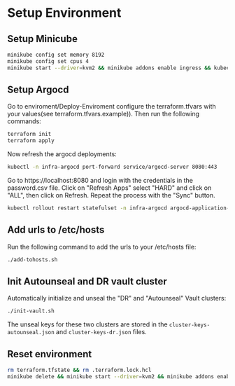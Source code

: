 Setup Environment
===
## Setup Minicube

``` bash
minikube config set memory 8192
minikube config set cpus 4
minikube start --driver=kvm2 && minikube addons enable ingress && kubectl patch deployment -n ingress-nginx ingress-nginx-controller --type='json' -p='[{"op": "add", "path": "/spec/template/spec/containers/0/args/-", "value":"--enable-ssl-passthrough"}]' 
```

## Setup Argocd
Go to enviroment/Deploy-Enviroment configure the terraform.tfvars with your values(see terraform.tfvars.example)).
Then run the following commands:
``` bash
terraform init
terraform apply
```


Now refresh the argocd deployments:
``` bash
kubectl -n infra-argocd port-forward service/argocd-server 8080:443
```
Go to https://localhost:8080 and login with the credentials in the password.csv file.
Click on "Refresh Apps" select "HARD" and click on "ALL", then click on Refresh.
Repeat the process with the "Sync" button.

``` bash
kubectl rollout restart statefulset -n infra-argocd argocd-application-controller
```

## Add urls to /etc/hosts
Run the following command to add the urls to your /etc/hosts file:
``` bash
./add-tohosts.sh
```

## Init Autounseal and DR vault cluster
Automatically initialize and unseal the "DR" and "Autounseal" Vault clusters:
``` bash
./init-vault.sh
```

The unseal keys for these two clusters are stored in the
`cluster-keys-autounseal.json` and `cluster-keys-dr.json` files.

## Reset environment
``` bash
rm terraform.tfstate && rm .terraform.lock.hcl
minikube delete && minikube start --driver=kvm2 && minikube addons enable ingress && kubectl patch deployment -n ingress-nginx ingress-nginx-controller --type='json' -p='[{"op": "add", "path": "/spec/template/spec/containers/0/args/-", "value":"--enable-ssl-passthrough"}]'
```
